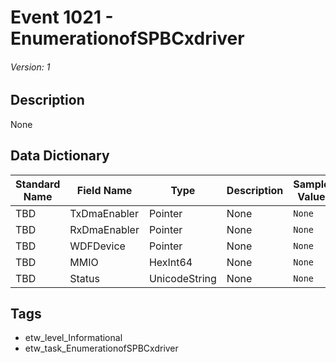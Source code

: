 # Event 1021 - EnumerationofSPBCxdriver
###### Version: 1

## Description
None

## Data Dictionary
|Standard Name|Field Name|Type|Description|Sample Value|
|---|---|---|---|---|
|TBD|TxDmaEnabler|Pointer|None|`None`|
|TBD|RxDmaEnabler|Pointer|None|`None`|
|TBD|WDFDevice|Pointer|None|`None`|
|TBD|MMIO|HexInt64|None|`None`|
|TBD|Status|UnicodeString|None|`None`|

## Tags
* etw_level_Informational
* etw_task_EnumerationofSPBCxdriver